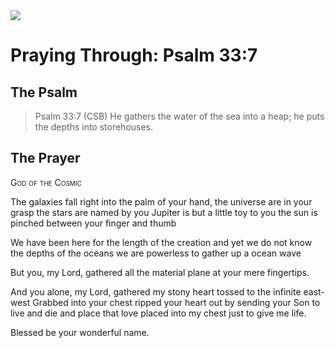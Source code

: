 <img class="intro-right" src="/images/art-paris-psalter.jpg">

# Praying Through: Psalm 33:7

## The Psalm

>Psalm 33:7 (CSB)   He gathers the water of the sea into a heap; he puts the depths into storehouses.

## The Prayer

<div style="font-variant: small-caps;">God of the Cosmic</div>


The galaxies fall right into the palm of your hand,
  the universe are in your grasp
  the stars are named by you
  Jupiter is but a little toy to you
  the sun is pinched between your finger and thumb

We have been here for the length of the creation
  and yet we do not know the depths of the oceans
  we are powerless to gather up a ocean wave

But you, my Lord,
  gathered all the material plane
  at your mere fingertips.

And you alone, my Lord,
  gathered my stony heart
  tossed to the infinite east-west
  Grabbed into your chest
  ripped your heart out
  by sending your Son
  to live and die
  and place that love
  placed into my chest
  just to give me life.

Blessed be your wonderful name.

